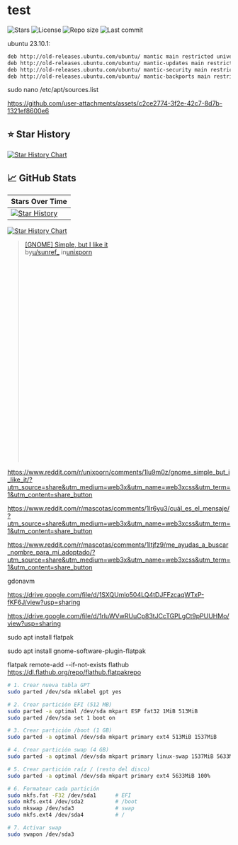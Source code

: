 # test

![Stars](https://img.shields.io/github/stars/ximimoments/katifetch?style=for-the-badge)
![License](https://img.shields.io/github/license/ximimoments/katifetch?style=for-the-badge)
![Repo size](https://img.shields.io/github/repo-size/ximimoments/katifetch?style=for-the-badge)
![Last commit](https://img.shields.io/github/last-commit/ximimoments/katifetch?style=for-the-badge)

ubuntu 23.10.1:

```bash
deb http://old-releases.ubuntu.com/ubuntu/ mantic main restricted universe multiverse
deb http://old-releases.ubuntu.com/ubuntu/ mantic-updates main restricted universe multiverse
deb http://old-releases.ubuntu.com/ubuntu/ mantic-security main restricted universe multiverse
deb http://old-releases.ubuntu.com/ubuntu/ mantic-backports main restricted universe multiverse
```

sudo nano /etc/apt/sources.list



https://github.com/user-attachments/assets/c2ce2774-3f2e-42c7-8d7b-1321ef8600e6

## ⭐ Star History

[![Star History Chart](https://api.star-history.com/svg?repos=ximimoments/katifetch&type=Date)](https://star-history.com/#ximimoments/katifetch&Date)

## 📈 GitHub Stats

| Stars Over Time |
|-----------------|
| [![Star History](https://api.star-history.com/svg?repos=ximimoments/katifetch&type=Date)](https://star-history.com/#ximimoments/katifetch&Date) |

[![Star History Chart](https://api.star-history.com/svg?repos=ximimoments/katifetch,octocat/hello-world&type=Date)](https://star-history.com/#ximimoments/katifetch&Date)

<blockquote class="reddit-embed-bq" style="height:500px" data-embed-height="546"><a href="https://www.reddit.com/r/unixporn/comments/1lu9m0z/gnome_simple_but_i_like_it/">[GNOME] Simple, but I like it</a><br> by<a href="https://www.reddit.com/user/sunref_/">u/sunref_</a> in<a href="https://www.reddit.com/r/unixporn/">unixporn</a></blockquote><script async="" src="https://embed.reddit.com/widgets.js" charset="UTF-8"></script>

https://www.reddit.com/r/unixporn/comments/1lu9m0z/gnome_simple_but_i_like_it/?utm_source=share&utm_medium=web3x&utm_name=web3xcss&utm_term=1&utm_content=share_button





https://www.reddit.com/r/mascotas/comments/1lr6yu3/cuál_es_el_mensaje/?utm_source=share&utm_medium=web3x&utm_name=web3xcss&utm_term=1&utm_content=share_button




https://www.reddit.com/r/mascotas/comments/1ltjfz9/me_ayudas_a_buscar_nombre_para_mí_adoptado/?utm_source=share&utm_medium=web3x&utm_name=web3xcss&utm_term=1&utm_content=share_button

gdonavm

https://drive.google.com/file/d/1SXQUmlo504LQ4tDJFFzcaqWTxP-fKF6J/view?usp=sharing

https://drive.google.com/file/d/1rluWVwRUuCp83tJCcTGPLgCt9pPUUHMo/view?usp=sharing

sudo apt install flatpak

sudo apt install gnome-software-plugin-flatpak

flatpak remote-add --if-not-exists flathub https://dl.flathub.org/repo/flathub.flatpakrepo


```bash
# 1. Crear nueva tabla GPT
sudo parted /dev/sda mklabel gpt yes

# 2. Crear partición EFI (512 MB)
sudo parted -a optimal /dev/sda mkpart ESP fat32 1MiB 513MiB
sudo parted /dev/sda set 1 boot on

# 3. Crear partición /boot (1 GB)
sudo parted -a optimal /dev/sda mkpart primary ext4 513MiB 1537MiB

# 4. Crear partición swap (4 GB)
sudo parted -a optimal /dev/sda mkpart primary linux-swap 1537MiB 5633MiB

# 5. Crear partición raíz / (resto del disco)
sudo parted -a optimal /dev/sda mkpart primary ext4 5633MiB 100%

# 6. Formatear cada partición
sudo mkfs.fat -F32 /dev/sda1      # EFI
sudo mkfs.ext4 /dev/sda2          # /boot
sudo mkswap /dev/sda3             # swap
sudo mkfs.ext4 /dev/sda4          # /

# 7. Activar swap
sudo swapon /dev/sda3

```
